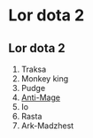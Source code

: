 # Lor dota 2
## Lor dota 2
1. Traksa
2. Monkey king
3. Pudge
4. [Anti-Mage](https://www.dota2.com/hero/anti-mage?l=russian)
5. Io
6. Rasta
7. Ark-Madzhest
